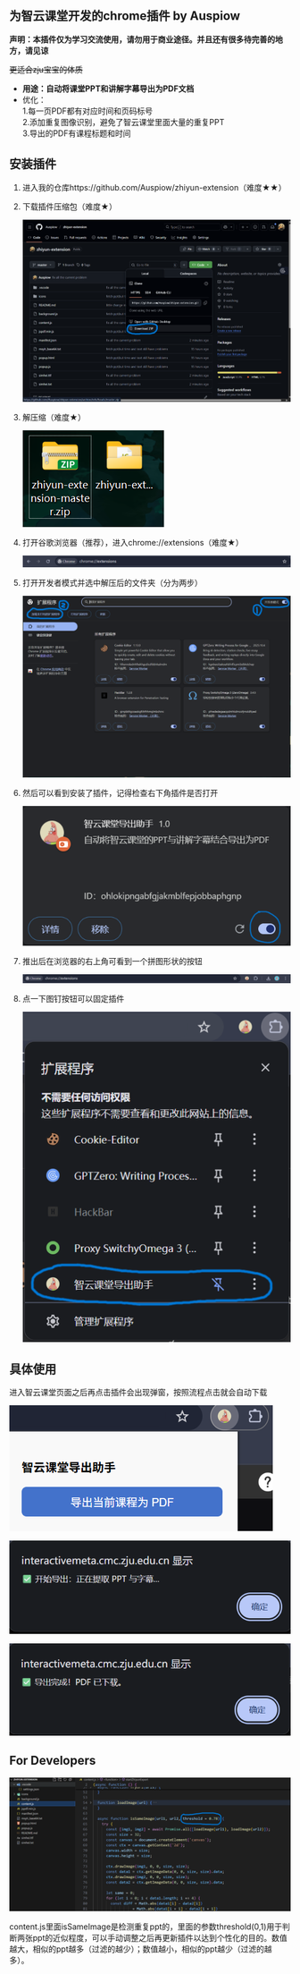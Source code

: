 ## 为智云课堂开发的chrome插件 by Auspiow

**声明：本插件仅为学习交流使用，请勿用于商业途径。并且还有很多待完善的地方，请见谅**

<del>更适合zju宝宝的体质</del>

* **用途：自动将课堂PPT和讲解字幕导出为PDF文档**  
* 优化：  
    1.每一页PDF都有对应时间和页码标号  
    2.添加重复图像识别，避免了智云课堂里面大量的重复PPT  
    3.导出的PDF有课程标题和时间  



##  安装插件

1. 进入我的仓库https://github.com/Auspiow/zhiyun-extension（难度★★）

2. 下载插件压缩包（难度★）

   ![](.\assets\1.png)

3. 解压缩（难度★）

   ![2](.\assets\2.png)

4. 打开谷歌浏览器（推荐），进入chrome://extensions（难度★）

   ![3](.\assets\3.png)

5. 打开开发者模式并选中解压后的文件夹（分为两步）

   ![4](.\assets\4.png)

6. 然后可以看到安装了插件，记得检查右下角插件是否打开

   ![5](./assets/5.png)

7. 推出后在浏览器的右上角可看到一个拼图形状的按钮

   ![6](./assets/6.png)

8. 点一下图钉按钮可以固定插件

   ![7](./assets/7.png)

   

## 具体使用

进入智云课堂页面之后再点击插件会出现弹窗，按照流程点击就会自动下载

![8](./assets/8.png)

![9](./assets/9.png)

![10](./assets/10.png)



## For Developers

![11](./assets/11.png)

content.js里面isSameImage是检测重复ppt的，里面的参数threshold(0,1)用于判断两张ppt的近似程度，可以手动调整之后再更新插件以达到个性化的目的。数值越大，相似的ppt越多（过滤的越少）；数值越小，相似的ppt越少（过滤的越多）。